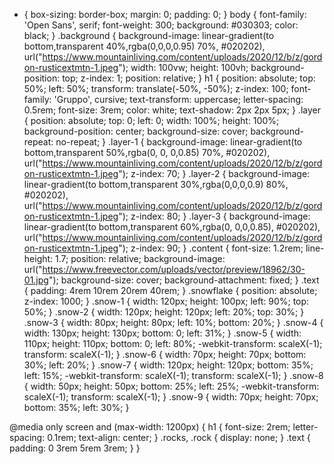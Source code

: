 * {
  box-sizing: border-box;
    margin: 0;
  padding: 0;
}
body {
  font-family: 'Open Sans', serif;
  font-weight: 300;
  background: #030303;
  color: black;
}
.background {
  background-image: linear-gradient(to bottom,transparent 40%,rgba(0,0,0,0.95) 70%, #020202), url("https://www.mountainliving.com/content/uploads/2020/12/b/z/gordon-rusticextmtn-1.jpeg");
  width: 100vw;
  height: 100vh;
  background-position: top;
  z-index: 1;
  position: relative;
}
h1 {
  position: absolute;
  top: 50%;
  left: 50%;
  transform: translate(-50%, -50%); 
  z-index: 100;
  font-family: 'Gruppo', cursive;
  text-transform: uppercase;
  letter-spacing: 0.5rem;
  font-size: 3rem;
  color: white;
  text-shadow: 2px 2px 5px;
}
.layer {
  position: absolute;
  top: 0;
  left: 0;
  width: 100%;
  height: 100%;
  background-position: center;
  background-size: cover;
  background-repeat: no-repeat;
}
.layer-1 {
  background-image: linear-gradient(to bottom,transparent 50%,rgba(0, 0, 0,0.85) 70%, #020202), url("https://www.mountainliving.com/content/uploads/2020/12/b/z/gordon-rusticextmtn-1.jpeg");
  z-index: 70;
}
.layer-2 {
  background-image: linear-gradient(to bottom,transparent 30%,rgba(0,0,0,0.9) 80%, #020202), url("https://www.mountainliving.com/content/uploads/2020/12/b/z/gordon-rusticextmtn-1.jpeg");
  z-index: 80;
}
.layer-3 {
  background-image: 
    linear-gradient(to bottom,transparent 60%,rgba(0, 0,0,0.85), #020202), url("https://www.mountainliving.com/content/uploads/2020/12/b/z/gordon-rusticextmtn-1.jpeg");
  z-index: 90;
}
.content {
  font-size: 1.2rem;
  line-height: 1.7;
  position: relative;
  background-image: url("https://www.freevector.com/uploads/vector/preview/18962/30-01.jpg");
  background-size: cover;
  background-attachment: fixed;
}
.text {
  padding: 4rem 10rem 20rem 40rem;
}
.snowflake {
  position: absolute;
  z-index: 1000;
}
.snow-1 {
 width: 120px;
 height: 100px;
 left: 90%;
 top: 50%;
}
.snow-2 {
  width: 120px;
  height: 120px;
  left: 20%;
  top: 30%;
}
.snow-3 {
  width: 80px;
  height: 80px;
  left: 10%;
  bottom: 20%;
}
.snow-4 {
  width: 130px;
  height: 130px;
  bottom: 0;
  left: 31%;
}
.snow-5 {
  width: 110px;
  height: 110px;
  bottom: 0;
  left: 80%;
  -webkit-transform: scaleX(-1);
  transform: scaleX(-1);
}
.snow-6 {
  width: 70px;
  height: 70px;
  bottom: 30%;
  left: 20%;
}
.snow-7 {
  width: 120px;
  height: 120px;
  bottom: 35%;
  left: 15%;
  -webkit-transform: scaleX(-1);
  transform: scaleX(-1);
}
.snow-8 {
  width: 50px;
  height: 50px;
  bottom: 25%;
  left: 25%;
  -webkit-transform: scaleX(-1);
  transform: scaleX(-1);
}
.snow-9 {
  width: 70px;
  height: 70px;
  bottom: 35%;
  left: 30%;
}

@media only screen and (max-width: 1200px) {
  h1 {
    font-size: 2rem;
    letter-spacing: 0.1rem;
    text-align: center;
  }
  .rocks, .rock {
    display: none;
  }
  .text {
    padding: 0 3rem 5rem 3rem;
  }
}
